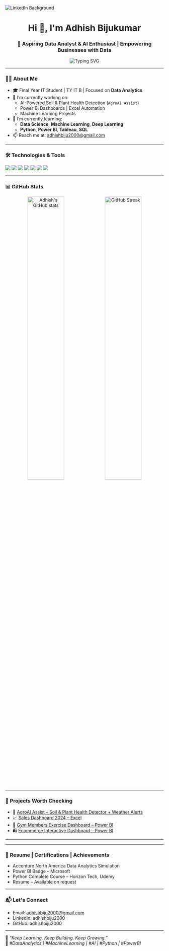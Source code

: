 ![LinkedIn Background](https://github.com/adhishbiju2000/adhishbiju2000/assets/156699315/49344865-59da-42d3-ac44-5e77422fbe0f)

<h1 align="center">Hi 👋, I'm Adhish Bijukumar</h1>
<h3 align="center">🚀 Aspiring Data Analyst & AI Enthusiast | Empowering Businesses with Data</h3>

<p align="center">
  <img src="https://readme-typing-svg.herokuapp.com?font=Fira+Code&weight=500&pause=1000&color=00C47D&center=true&vCenter=true&width=435&lines=Turning+Data+into+Decisions!;Data+Analytics+%7C+AI+%7C+Python+%7C+Visualization;Always+Learning+%F0%9F%93%9A+Always+Building+%F0%9F%9A%80" alt="Typing SVG" />
</p>

---

### 👨‍💻 About Me

- 🎓 Final Year IT Student | TY IT B | Focused on **Data Analytics**
- 🔭 I’m currently working on:
  - AI-Powered Soil & Plant Health Detection (`AgroAI Assist`)
  - Power BI Dashboards | Excel Automation
  - Machine Learning Projects
- 🌱 I’m currently learning:
  - **Data Science**, **Machine Learning**, **Deep Learning**
  - **Python**, **Power BI**, **Tableau**, **SQL**
- 📫 Reach me at: [adhishbiju2000@gmail.com](mailto:adhishbiju2000@gmail.com)

---

### 🛠️ Technologies & Tools

<p align="left">
  <img src="https://img.shields.io/badge/Python-3670A0?style=for-the-badge&logo=python&logoColor=ffdd54"/>
  <img src="https://img.shields.io/badge/Power%20BI-F2C811?style=for-the-badge&logo=powerbi&logoColor=000"/>
  <img src="https://img.shields.io/badge/SQL-4479A1?style=for-the-badge&logo=postgresql&logoColor=white"/>
  <img src="https://img.shields.io/badge/Microsoft%20Excel-217346?style=for-the-badge&logo=microsoftexcel&logoColor=white"/>
  <img src="https://img.shields.io/badge/Tableau-E97627?style=for-the-badge&logo=tableau&logoColor=white"/>
  <img src="https://img.shields.io/badge/HTML5-E34F26?style=for-the-badge&logo=html5&logoColor=white"/>
  <img src="https://img.shields.io/badge/C%20Programming-00599C?style=for-the-badge&logo=c&logoColor=white"/>
</p>

---

### 📊 GitHub Stats

<p align="center">
  <img src="https://github-readme-stats.vercel.app/api?username=adhishbiju2000&show_icons=true&theme=radical" alt="Adhish's GitHub stats" width="48%"/>
  <img src="https://github-readme-streak-stats.herokuapp.com?user=adhishbiju2000&theme=radical&date_format=M%20j%5B%2C%20Y%5D" alt="GitHub Streak" width="48%"/>
</p>

---

### 🧠 Projects Worth Checking

- 🔬 [AgroAI Assist – Soil & Plant Health Detector + Weather Alerts](https://github.com/adhishbiju2000/AgroAI-Assist)
- 📈 [Sales Dashboard 2024 – Excel](https://github.com/adhishbiju2000/SalesDashboard2024)
- 💪 [Gym Members Exercise Dashboard – Power BI](https://github.com/adhishbiju2000/GymDashboard)
- 🛍️ [Ecommerce Interactive Dashboard – Power BI](https://github.com/adhishbiju2000/EcommerceDashboard)

---

---

### 💼 Resume | Certifications | Achievements

- Accenture North America Data Analytics Simulation  
- Power BI Badge – Microsoft  
- Python Complete Course – Horizon Tech, Udemy  
- Resume – Available on request

---

### 📬 Let's Connect

- Email: adhishbiju2000@gmail.com  
- LinkedIn: adhishbiju2000  
- GitHub: adhishbiju2000  

---

🔄 *“Keep Learning. Keep Building. Keep Growing.”*  
🧠 *#DataAnalytics | #MachineLearning | #AI | #Python | #PowerBI*
